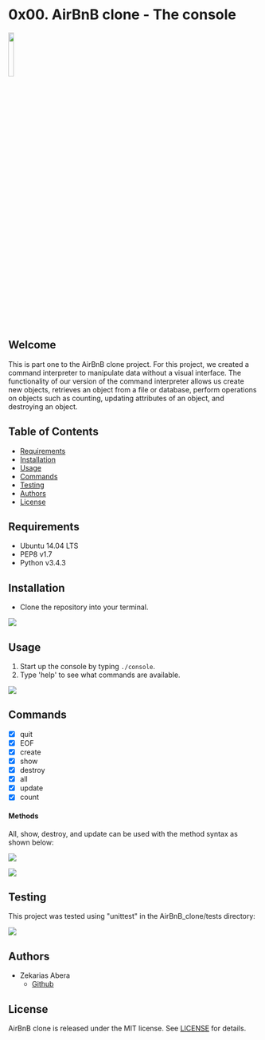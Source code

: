 # 0x00. AirBnB clone - The console

<img src="https://s3.amazonaws.com/intranet-projects-files/holbertonschool-higher-level_programming+/263/HBTN-hbnb-Final.png" style="height:15%;width:15%" />

## Welcome

This is part one to the AirBnB clone project. For this project, we created a command interpreter to manipulate data without a visual interface. The functionality of our version of the command interpreter allows us create new objects, retrieves an object from a file or database, perform operations on objects such as counting, updating attributes of an object, and destroying an object.

## Table of Contents

- [Requirements](#requirements)
- [Installation](#installation)
- [Usage](#usage)
- [Commands](#commands)
- [Testing](#testing)
- [Authors](#authors)
- [License](#license)

## Requirements

- Ubuntu 14.04 LTS
- PEP8 v1.7
- Python v3.4.3

## Installation

- Clone the repository into your terminal.

![](https://thumbs.gfycat.com/AnimatedDopeyConey-size_restricted.gif)

## Usage

1. Start up the console by typing `./console`.
2. Type 'help' to see what commands are available.

![](https://thumbs.gfycat.com/TenderRareAztecant-size_restricted.gif)

## Commands

- [x] quit
- [x] EOF
- [x] create
- [x] show
- [x] destroy
- [x] all
- [x] update
- [x] count

#### Methods

All, show, destroy, and update can be used with the method syntax as shown below:

![](https://thumbs.gfycat.com/CapitalForkedItaliangreyhound-size_restricted.gif)

![](https://thumbs.gfycat.com/ThankfulQuerulousCatbird-size_restricted.gif)

## Testing

This project was tested using "unittest" in the AirBnB_clone/tests directory:

![](https://thumbs.gfycat.com/DearDamagedCivet-size_restricted.gif)

## Authors

- Zekarias Abera
  - [Github](https://github.com/ZachAbera)

## License

AirBnB clone is released under the MIT license. See [LICENSE](https://github.com/srinitude/AirBnB_clone/blob/master/LICENSE) for details.
